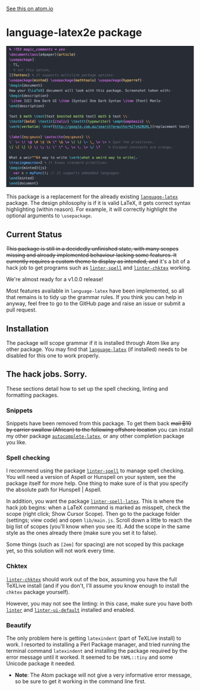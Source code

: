 [See this on atom.io](https://atom.io/packages/language-latex2e)
# language-latex2e package

![Image preview](lib/resources/grammarExample.png)

This package is a replacement for the already existing [`language-latex`](https://atom.io/packages/language-latex) package. The design philosophy is if it is valid LaTeX, it gets correct syntax highlighting (within reason). For example, it will correctly highlight the optional arguments to `\usepackage`.


## Current Status

~~This package is still in a decidedly unfinished state, with many scopes missing and already implemented behaviour lacking some features. It currently requires a custom theme to display as intended, and~~ it's a bit of a hack job to get programs such as [`linter-spell`](https://atom.io/packages/linter-spell) and [`linter-chktex`](https://atom.io/packages/linter-chktex) working.

We're almost ready for a v1.0.0 release!

Most features available in `language-latex` have been implemented, so all that remains is to tidy up the grammar rules. If you think you can help in anyway, feel free to go to the GitHub page and raise an issue or submit a pull request.

## Installation

The package will scope grammar if it is installed through Atom like any other package. You may find that [`language-latex`](https://atom.io/packages/language-latex) (if installed) needs to be disabled for this one to work properly.

## The hack jobs. Sorry.
These sections detail how to set up the spell checking, linting and formatting packages.

### Snippets

Snippets have been removed from this package. To get them back ~~mail ₿10 by carrier swallow (African) to the following offshore location~~ you can install my other package [`autocomplete-latex`](https://atom.io/packages/autocomplete-latex), or any other completion package you like.

### Spell checking

I recommend using the package [`linter-spell`](https://atom.io/packages/linter-spell) to manage spell checking. You will need a version of Aspell or Hunspell on your system, see the package itself for more help. One thing to make sure of is that you specify the absolute path for Hunspell | Aspell.

In addition, you want the package [`linter-spell-latex`](https://atom.io/packages/linter-spell-latex). This is where the hack job begins: when a LaTeX command is marked as misspelt, check the scope (right click; Show Cursor Scope). Then go to the package folder (settings; view code) and open `lib/main.js`. Scroll down a little to reach the big list of scopes (you'll know when you see it). Add the scope in the same style as the ones already there (make sure you set it to false).

Some things (such as `[2em]` for spacing) are not scoped by this package yet, so this solution will not work every time.


### Chktex

[`linter-chktex`](https://atom.io/packages/linter-chktex) should work out of the box, assuming you have the full TeXLive install (and if you don't, I'll assume you know enough to install the `chktex` package yourself).

However, you may not see the linting: in this case, make sure you have both [`linter`](https://atom.io/packages/linter) and [`linter-ui-default`](https://atom.io/packages/linter-ui-default) installed and enabled.

### Beautify

The only problem here is getting `latexindent` (part of TeXLive install) to work. I resorted to installing a Perl Package manager, and tried running the terminal command `latexindent` and installing the package required by the error message until it worked. It seemed to be `YAML::tiny` and some Unicode package it needed.

- **Note**: The Atom package will not give a very informative error message, so be sure to get it working in the command line first.
